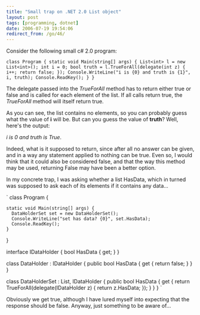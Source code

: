 ```yaml
---
title: "Small trap on .NET 2.0 List object"
layout: post
tags: [programming, dotnet]
date: 2006-07-19 19:54:06
redirect_from: /go/46/
---
```


Consider the following small c# 2.0 program:

`
  class Program {
    static void Main(string[] args) {
      List<int> l = new List<int>();
      int i = 0;
      bool truth = l.TrueForAll(delegate(int z) { i++; return false; });
      Console.WriteLine("i is {0} and truth is {1}", i, truth);
      Console.ReadKey();
    }
  }
`

The delegate passed into the _TrueForAll_ method has to return either true or false and is called for each element of the list. If all calls return true, the _TrueForAll_ method will itself return true.

As you can see, the list contains no elements, so you can probably guess what the value of **i** will be. But can you guess the value of **truth**? Well, here's the output:

_i is 0 and truth is True_.

Indeed, what is it supposed to return, since after all no answer can be given, and in a way any statement applied to nothing can be true. Even so, I would think that it could also be considered false, and that the way this method may be used, returning False may have been a better option.

In my concrete trap, I was asking whether a list HasData, which in turned was supposed to ask each of its elements if it contains any data...

`
class Program {

    static void Main(string[] args) {
      DataHolderSet set = new DataHolderSet();
      Console.WriteLine("set has data? {0}", set.HasData);
      Console.ReadKey();
    }
  }

  interface IDataHolder {
    bool HasData { get; }
  }

  class DataHolder : IDataHolder {
    public bool HasData {
      get { return false; }
    }
  }

  class DataHolderSet : List<IDataHolder>, IDataHolder {
    public bool HasData {
      get { 
        return TrueForAll(delegate(IDataHolder z) 
        { return z.HasData; }); 
      }
    }
  }
`

Obviously we get true, although I have lured myself into expecting that the response should be false. Anyway, just something to be aware of...
